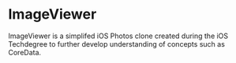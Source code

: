 # ImageViewer

ImageViewer is a simplifed iOS Photos clone created during the iOS Techdegree to further develop understanding of concepts such as CoreData.
